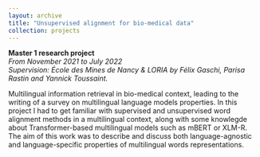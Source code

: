 ```yaml
---
layout: archive
title: "Unsupervised alignment for bio-medical data"
collection: projects
---
```


**Master 1 research project**  
_From November 2021 to July 2022_    
_Supervision: École des Mines de Nancy & LORIA by Félix Gaschi, Parisa Rastin and Yannick Toussaint._ 

Multilingual information retrieval in bio-medical context, leading to the writing of a survey on multilingual language models properties. In this project I had to get familiar with supervised and unsupervised word alignment methods in a multilingual context, along with some knowlegde about Transformer-based multilingual models such as mBERT or XLM-R. The aim of this work was to describe and discuss both language-agnostic and language-specific properties of multilingual words representations. 